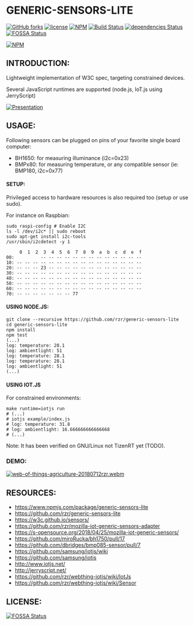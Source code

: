 # GENERIC-SENSORS-LITE #

[![GitHub forks](https://img.shields.io/github/forks/rzr/generic-sensors-lite.svg?style=social&label=Fork&maxAge=2592000)](https://GitHub.com/rzr/generic-sensors-lite/network/)
[![license](https://img.shields.io/badge/license-Apache-2.0.svg)](LICENSE)
[![NPM](https://img.shields.io/npm/v/generic-sensors-lite.svg)](https://www.npmjs.com/package/generic-sensors-lite)
[![Build Status](https://api.travis-ci.org/rzr/generic-sensors-lite.svg?branch=master)](https://travis-ci.org/rzr/generic-sensors-lite)
[![dependencies Status](https://david-dm.org/rzr/generic-sensors-lite/status.svg)](https://david-dm.org/rzr/generic-sensors-lite)
[![FOSSA Status](https://app.fossa.io/api/projects/git%2Bgithub.com%2Frzr%2Fgeneric-sensors-lite.svg?type=shield)](https://app.fossa.io/projects/git%2Bgithub.com%2Frzr%2Fgeneric-sensors-lite?ref=badge_shield)

[![NPM](https://nodei.co/npm/generic-sensors-lite.png)](https://npmjs.org/package/generic-sensors-lite)


## INTRODUCTION: ##

Lightweight implementation of W3C spec, targeting constrained devices.

Several JavaScript runtimes are supported (node.js, IoT.js using JerryScript)

[![Presentation](https://image.slidesharecdn.com/webthing-iotjs-20181022rzr-181027220201/95/webthingiotjs20181022rzr-34-638.jpg)](https://www.slideshare.net/slideshow/embed_code/key/BGdKOn9HHRF4Oa#webthing-iotjs# "WebThingIotJs")


## USAGE: ##

Following sensors can be plugged on pins of your favorite single board computer:

* BH1650: for measuring illuminance  (i2c=0x23)
* BMPx80: for measuring temperature, or any compatible sensor (ie: BMP180, i2c=0x77)


#### SETUP: ####

Privileged access to hardware resources is also required too (setup or use sudo).

For instance on Raspbian:

``` 
sudo raspi-config # Enable I2C
ls -l /dev/i2c* || sudo reboot
sudo apt-get install i2c-tools
/usr/sbin/i2cdetect -y 1

     0  1  2  3  4  5  6  7  8  9  a  b  c  d  e  f
00:          -- -- -- -- -- -- -- -- -- -- -- -- -- 
10: -- -- -- -- -- -- -- -- -- -- -- -- -- -- -- -- 
20: -- -- -- 23 -- -- -- -- -- -- -- -- -- -- -- -- 
30: -- -- -- -- -- -- -- -- -- -- -- -- -- -- -- -- 
40: -- -- -- -- -- -- -- -- -- -- -- -- -- -- -- -- 
50: -- -- -- -- -- -- -- -- -- -- -- -- -- -- -- -- 
60: -- -- -- -- -- -- -- -- -- -- -- -- -- -- -- -- 
70: -- -- -- -- -- -- -- 77
```

#### USING NODE.JS: ####

```
git clone --recursive https://github.com/rzr/generic-sensors-lite
cd generic-sensors-lite
npm install
npm test
(...)
log: temperature: 28.1
log: ambientlight: 51
log: temperature: 28.1
log: temperature: 28.1
log: ambientlight: 51
(...)

```


#### USING IOT.JS ####

For constrained environments:

```
make runtime=iotjs run
# (...)
# iotjs example/index.js 
# log: temperature: 31.8
# log: ambientlight: 16.666666666666668
# (...)
```

Note: It has been verified on GNU/Linux not TizenRT yet (TODO).


### DEMO: ###

[![web-of-things-agriculture-20180712rzr.webm](https://media.giphy.com/media/tKyrtKMc77iV9QUCrP/giphy.gif)](https://player.vimeo.com/video/279677314#web-of-things-agriculture-20180712rzr.webm "Video Demo")


## RESOURCES: ##

* https://www.npmjs.com/package/generic-sensors-lite
* https://github.com/rzr/generic-sensors-lite
* https://w3c.github.io/sensors/
* https://github.com/rzr/mozilla-iot-generic-sensors-adapter
* https://s-opensource.org/2018/04/25/mozilla-iot-generic-sensors/
* https://github.com/miroRucka/bh1750/pull/17
* https://github.com/dbridges/bmp085-sensor/pull/7
* https://github.com/samsung/iotjs/wiki
* https://github.com/samsung/iotjs
* http://www.iotjs.net/
* http://jerryscript.net/
* https://github.com/rzr/webthing-iotjs/wiki/IotJs
* https://github.com/rzr/webthing-iotjs/wiki/Sensor


## LICENSE: ##

[![FOSSA Status](https://app.fossa.io/api/projects/git%2Bgithub.com%2Frzr%2Fgeneric-sensors-lite.svg?type=large)](https://app.fossa.io/projects/git%2Bgithub.com%2Frzr%2Fgeneric-sensors-lite?ref=badge_large)
